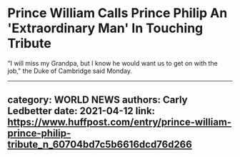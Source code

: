 # Prince William Calls Prince Philip An 'Extraordinary Man' In Touching Tribute

"I will miss my Grandpa, but I know he would want us to get on with the job," the Duke of Cambridge said Monday.

---
category: WORLD NEWS
authors: Carly Ledbetter
date: 2021-04-12
link: https://www.huffpost.com/entry/prince-william-prince-philip-tribute_n_60704bd7c5b6616dcd76d266
---
